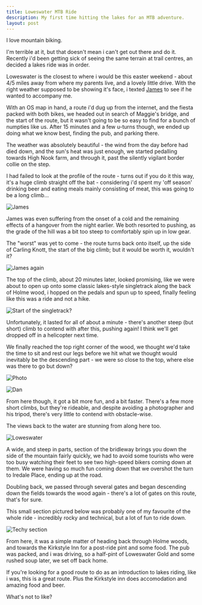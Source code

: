 ```yaml
---
title: Loweswater MTB Ride
description: My first time hitting the lakes for an MTB adventure.
layout: post
---
```


I love mountain biking.

I'm terrible at it, but that doesn't mean i can't get out there and do it. Recently i'd been getting sick of seeing the same terrain at trail centres, an decided a lakes ride was in order.

Loweswater is the closest to where i would be this easter weekend - about 4/5 miles away from where my parents live, and a lovely little drive. With the right weather supposed to be showing it's face, i texted [James](http://twitter.com/jimmyb_47) to see if he wanted to accompany me.

With an OS map in hand, a route i'd dug up from the internet, and the fiesta packed with both bikes, we headed out in search of Maggie's bridge, and the start of the route, but it wasn't going to be so easy to find for a bunch of numpties like us. After 15 minutes and a few u-turns though, we ended up doing what we know best, finding the pub, and parking there.

The weather was absolutely beautiful - the wind from the day before had died down, and the sun's heat was just enough, we started pedalling towards High Nook farm, and through it, past the silently vigilant border collie on the step.

I had failed to look at the profile of the route - turns out if you do it this way, it's a huge climb straight off the bat - considering i'd spent my 'off season' drinking beer and eating meals mainly consisting of meat, this was going to be a long climb…

![James](http://i.imgur.com/2LuQWYO.jpg)

James was even suffering from the onset of a cold and the remaining effects of a hangover from the night earlier. We both resorted to pushing, as the grade of the hill was a bit too steep to comfortably spin up in low gear.

The "worst" was yet to come - the route turns back onto itself, up the side of Carling Knott, the start of the big climb; but it would be worth it, wouldn't it?

![James again](http://i.imgur.com/JoJpgFp.jpg)

The top of the climb, about 20 minutes later, looked promising, like we were about to open up onto some classic lakes-style singletrack along the back of Holme wood, i hopped on the pedals and spun up to speed, finally feeling like this was a ride and not a hike.

![Start of the singletrack?](http://i.imgur.com/wPEPvve.jpg)


Unfortunately, it lasted for all of about a minute - there's another steep (but short) climb to contend with after this, pushing again! I think we'll get dropped off in a helicopter next time.

We finally reached the top right corner of the wood, we thought we'd take the time to sit and rest our legs before we hit what we thought would inevitably be the descending part - we were so close to the top, where else was there to go but down?

![Photo](http://i.imgur.com/bMw1MUO.jpg)


![Dan](http://i.imgur.com/zQDr1LI.jpg)

From here though, it got a bit more fun, and a bit faster. There's a few more short climbs, but they're rideable, and despite avoiding a photographer and his tripod, there's very little to contend with obstacle-wise.

The views back to the water are stunning from along here too.

![Loweswater](http://i.imgur.com/vrBYLFV.jpg)

A wide, and steep in parts, section of the bridleway brings you down the side of the mountain fairly quickly, we had to avoid some tourists who were too busy watching their feet to see two high-speed bikers coming down at them. We were having so much fun coming down that we overshot the turn to Iredale Place, ending up at the road.

Doubling back, we passed through several gates and began descending down the fields towards the wood again - there's a lot of gates on this route, that's for sure.

This small section pictured below was probably one of my favourite of the whole ride - incredibly rocky and technical, but a lot of fun to ride down.

![Techy section](http://i.imgur.com/R3zlFFP.jpg)

From here, it was a simple matter of heading back through Holme woods, and towards the Kirkstyle Inn for a post-ride pint and some food. The pub was packed, and i was driving, so a half-pint of Loweswater Gold and some rushed soup later, we set off back home.

If you're looking for a good route to do as an introduction to lakes riding, like i was, this is a great route. Plus the Kirkstyle inn does accomodation and amazing food and beer.

What's not to like?
